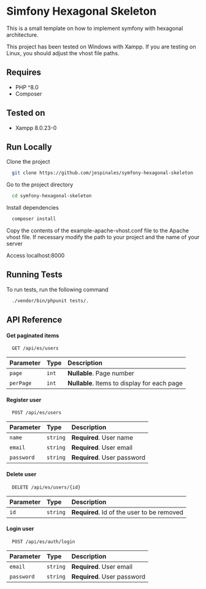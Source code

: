
# Simfony Hexagonal Skeleton

This is a small template on how to implement symfony with hexagonal architecture.

This project has been tested on Windows with Xampp. If you are testing on Linux, you should adjust the vhost file paths.

## Requires

- PHP ^8.0
- Composer
## Tested on

- Xampp 8.0.23-0
## Run Locally

Clone the project

```bash
  git clone https://github.com/jespinales/symfony-hexagonal-skeleton
```

Go to the project directory

```bash
  cd symfony-hexagonal-skeleton
```

Install dependencies

```bash
  composer install
```

Copy the contents of the example-apache-vhost.conf file to the Apache vhost file. If necessary modify the path to your project and the name of your server

Access localhost:8000


## Running Tests

To run tests, run the following command

```bash
  ./vendor/bin/phpunit tests/.
```


## API Reference

#### Get paginated items

```http
  GET /api/es/users
```

| Parameter | Type     | Description                                   |
| :-------- | :------- | :-------------------------------------------- |
| `page`    | `int`    | **Nullable**. Page number                     |
| `perPage` | `int`    | **Nullable**. Items to display for each page  |

#### Register user

```http
  POST /api/es/users
```

| Parameter  | Type     | Description                       |
| :--------- | :------- | :-------------------------------- |
| `name`     | `string` | **Required**. User name           |
| `email`    | `string` | **Required**. User email          |
| `password` | `string` | **Required**. User password       |

#### Delete user

```http
  DELETE /api/es/users/{id}
```

| Parameter  | Type     | Description                                |
| :--------- | :------- | :----------------------------------------- |
| `id`       | `string` | **Required**. Id of the user to be removed |

#### Login user

```http
  POST /api/es/auth/login
```

| Parameter  | Type     | Description                  |
| :--------- | :------- | :--------------------------- |
| `email`    | `string` | **Required**. User email     |
| `password` | `string` | **Required**. User password  |